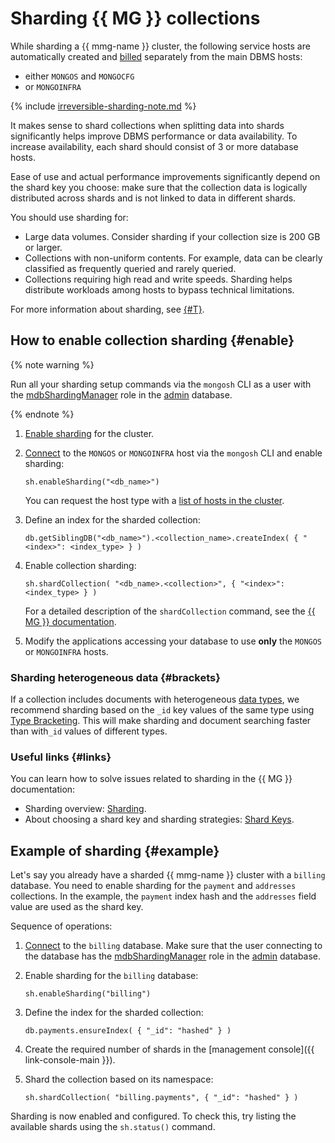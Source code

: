# Sharding {{ MG }} collections


While sharding a {{ mmg-name }} cluster, the following service hosts are automatically created and [billed](../../managed-mongodb/pricing.md) separately from the main DBMS hosts:
- either `MONGOS` and `MONGOCFG`
- or `MONGOINFRA`

{% include [irreversible-sharding-note.md](../../_includes/mdb/irreversible-sharding-note.md) %}

It makes sense to shard collections when splitting data into shards significantly helps improve DBMS performance or data availability. To increase availability, each shard should consist of 3 or more database hosts.

Ease of use and actual performance improvements significantly depend on the shard key you choose: make sure that the collection data is logically distributed across shards and is not linked to data in different shards.

You should use sharding for:

* Large data volumes. Consider sharding if your collection size is 200 GB or larger.
* Collections with non-uniform contents. For example, data can be clearly classified as frequently queried and rarely queried.
* Collections requiring high read and write speeds. Sharding helps distribute workloads among hosts to bypass technical limitations.

For more information about sharding, see [{#T}](../../managed-mongodb/concepts/sharding.md).

## How to enable collection sharding {#enable}

{% note warning %}

Run all your sharding setup commands via the `mongosh` CLI as a user with the [mdbShardingManager](../../managed-mongodb/concepts/users-and-roles.md#mdbShardingManager) role in the [admin](https://docs.mongodb.com/manual/reference/glossary/#term-admin-database) database.

{% endnote %}

1. [Enable sharding](../../managed-mongodb/operations/shards.md#enable) for the cluster.
1. [Connect](../../managed-mongodb/operations/connect/index.md) to the `MONGOS` or `MONGOINFRA` host via the `mongosh` CLI and enable sharding:

   ```text
   sh.enableSharding("<db_name>")
   ```

   You can request the host type with a [list of hosts in the cluster](../../managed-mongodb/operations/hosts.md#list-hosts).

1. Define an index for the sharded collection:

   ```text
   db.getSiblingDB("<db_name>").<collection_name>.createIndex( { "<index>": <index_type> } )
   ```

1. Enable collection sharding:

   ```text
   sh.shardCollection( "<db_name>.<collection>", { "<index>": <index_type> } )
   ```

   For a detailed description of the `shardCollection` command, see the [{{ MG }} documentation](https://docs.mongodb.com/manual/reference/method/sh.shardCollection/#definition).

1. Modify the applications accessing your database to use **only** the `MONGOS` or `MONGOINFRA` hosts.

### Sharding heterogeneous data {#brackets}

If a collection includes documents with heterogeneous [data types](https://www.mongodb.com/docs/manual/reference/bson-types), we recommend sharding based on the `_id` key values of the same type using [Type Bracketing](https://www.mongodb.com/docs/manual/reference/method/db.collection.find/#std-label-type-bracketing). This will make sharding and document searching faster than with`_id` values of different types.

### Useful links {#links}

You can learn how to solve issues related to sharding in the {{ MG }} documentation:

* Sharding overview: [Sharding](https://docs.mongodb.com/manual/sharding/index.html).
* About choosing a shard key and sharding strategies: [Shard Keys](https://docs.mongodb.com/manual/core/sharding-shard-key/).

## Example of sharding {#example}

Let's say you already have a sharded {{ mmg-name }} cluster with a `billing` database. You need to enable sharding for the `payment` and `addresses` collections. In the example, the `payment` index hash and the `addresses` field value are used as the shard key.

Sequence of operations:

1. [Connect](../../managed-mongodb/operations/connect/index.md) to the `billing` database. Make sure that the user connecting to the database has the [mdbShardingManager](../../managed-mongodb/concepts/users-and-roles.md#mdbShardingManager) role in the [admin](https://docs.mongodb.com/manual/reference/glossary/#term-admin-database) database.
1. Enable sharding for the `billing` database:

   ```text
   sh.enableSharding("billing")
   ```

1. Define the index for the sharded collection:

   ```text
   db.payments.ensureIndex( { "_id": "hashed" } )
   ```

1. Create the required number of shards in the [management console]({{ link-console-main }}).
1. Shard the collection based on its namespace:
   ```text
   sh.shardCollection( "billing.payments", { "_id": "hashed" } )
   ```

Sharding is now enabled and configured. To check this, try listing the available shards using the `sh.status()` command.
